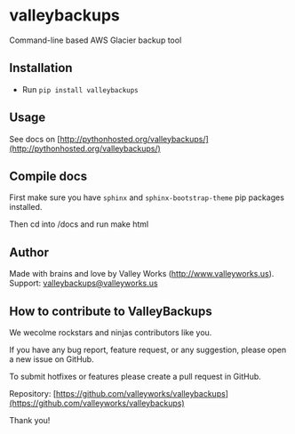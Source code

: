 # valleybackups
Command-line based AWS Glacier backup tool

## Installation

* Run `pip install valleybackups`

## Usage

See docs on [http://pythonhosted.org/valleybackups/](http://pythonhosted.org/valleybackups/)

## Compile docs

First make sure you have `sphinx` and `sphinx-bootstrap-theme` pip packages installed.

Then cd into <project folder>/docs and run make html

## Author

Made with brains and love by Valley Works (http://www.valleyworks.us). Support: [valleybackups@valleyworks.us](mailto:valleybackups@valleyworks.us)

## How to contribute to ValleyBackups

We wecolme rockstars and ninjas contributors like you.

If you have any bug report, feature request, or any suggestion, please open a new issue on GitHub.

To submit hotfixes or features please create a pull request in GitHub.

Repository: [https://github.com/valleyworks/valleybackups](https://github.com/valleyworks/valleybackups)

Thank you!
